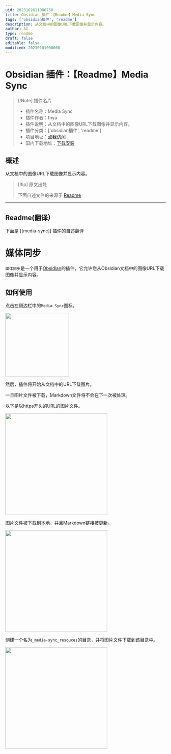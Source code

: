 ```yaml
---
uid: 2023102611080750
title: Obsidian 插件：【Readme】Media Sync
tags: ['obsidian插件', 'readme']
description: 从文档中的图像URL下载图像并显示内容。
author: AI
type: readme
draft: false
editable: false
modified: 20230101000000
---
```


# Obsidian 插件：【Readme】Media Sync

> [!Note] 插件名片
> - 插件名称：Media Sync
> - 插件作者：fnya
> - 插件说明：从文档中的图像URL下载图像并显示内容。
> - 插件分类：['obsidian插件', 'readme']
> - 项目地址：[点我访问](https://github.com/fnya/media-sync)
> - 国内下载地址：[下载安装](https://pkmer.cn/products/plugin/pluginMarket/?media-sync)

## 概述

从文档中的图像URL下载图像并显示内容。



> [!tip] 原文出处
> 
>下面自述文件的来源于 [Readme](https://ghproxy.net/https://raw.githubusercontent.com/fnya/media-sync/main/README.md)
> 

---

## Readme(翻译）

下面是 [[media-sync]] 插件的自述翻译


# 媒体同步

`媒体同步`是一个用于[Obsidian](https://obsidian.md)的插件，它允许您从Obsidian文档中的图像URL下载图像并显示内容。
## 如何使用

点击左侧边栏中的`Media Sync`图标。

<img src="resources/image01.png" width="200">

然后，插件将开始从文档中的URL下载图片。

一旦图片文件被下载，Markdown文件将不会在下一次被处理。

以下是以https开头的URL的图片文件。

<img src="resources/image02.png" width="320">

图片文件被下载到本地，并且Markdown链接被更新。

<img src="resources/image03.png" width="320">

创建一个名为`_media-sync_resouces`的目录，并将图片文件下载到该目录中。

<img src="resources/image04.png" width="320">



